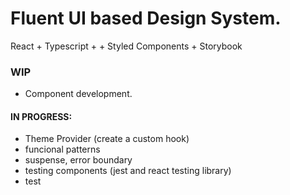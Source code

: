 # Fluent UI based Design System.
React + Typescript + + Styled Components + Storybook

### WIP
- Component development.

#### IN PROGRESS:
- Theme Provider (create a custom hook)
- funcional patterns 
- suspense, error boundary
- testing components (jest and react testing library)
- test

